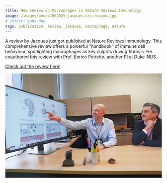 ```yaml
---
title: New review on Macrophages in Nature Reviews Immunology
image: /images/posts/062025-jacques-nri-review.jpg
# author: john-doe
tags: publication, review, jacques, macrophage, nature
---
```


A review by Jacques just got published at Nature Reviews Immunology. This comprehensive review offers a powerful "handbook" of immune cell behaviour, spotlighting macrophages as key culprits driving fibrosis. He coauthored this review with Prof. Enrico Petretto, another PI at Duke-NUS. 

[Check out the review here!](https://doi.org/10.1038/s41577-025-01186-x)

![Jacques and Enrico in front of a monitor](/images/posts/062025-jacques-nri-review.jpg)